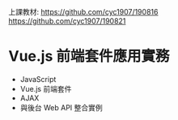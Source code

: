 ﻿上課教材: 
https://github.com/cyc1907/190816
https://github.com/cyc1907/190821

# Vue.js 前端套件應用實務
- JavaScript
- Vue.js 前端套件
- AJAX
- 與後台 Web API 整合實例
